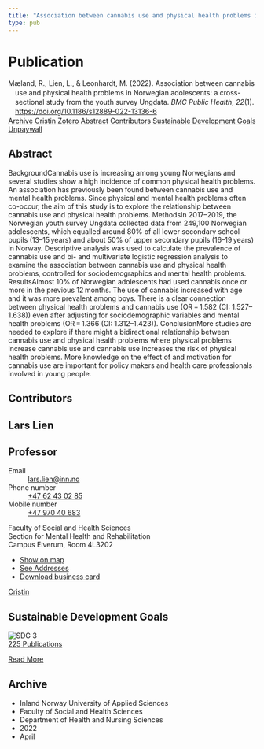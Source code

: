 ```yaml
---
title: "Association between cannabis use and physical health problems in Norwegian adolescents: a cross-sectional study from the youth survey Ungdata"
type: pub
---
```

<h1>Publication</h1>
<article id="csl-bib-container-VFNHGPNX" class="csl-bib-container">
  <div class="csl-bib-body" style="line-height: 1.35; padding-left: 1em; text-indent:-1em;">
  <div class="csl-entry">M&#xE6;land, R., Lien, L., &amp; Leonhardt, M. (2022). Association between cannabis use and physical health problems in Norwegian adolescents: a cross-sectional study from the youth survey Ungdata. <i>BMC Public Health</i>, <i>22</i>(1). <a href="https://doi.org/10.1186/s12889-022-13136-6">https://doi.org/10.1186/s12889-022-13136-6</a></div>
</div>
  <div class="csl-bib-buttons">
    <a href="#taxonomy-article-VFNHGPNX" class="csl-bib-button">Archive</a>
    <a href="https://app.cristin.no/results/show.jsf?id=2015573" alt="Cristin URL" class="csl-bib-button">Cristin</a>
    <a href="http://zotero.org/groups/5022929/items/VFNHGPNX" alt="Zotero URL" class="csl-bib-button">Zotero</a>
    <a href="#abstract-article-VFNHGPNX" class="csl-bib-button">Abstract</a>
    <a href="#contributors-article-VFNHGPNX" class="csl-bib-button">Contributors</a>
    <a href="#sdg-article-VFNHGPNX" class="csl-bib-button">Sustainable Development Goals</a>
    <a href="https://bmcpublichealth.biomedcentral.com/track/pdf/10.1186/s12889-022-13136-6" class="csl-bib-button">Unpaywall</a>
  </div>
  <div id="csl-bib-meta-container-VFNHGPNX"></div>
</article>
<div id="csl-bib-meta-VFNHGPNX" class="csl-bib-meta">
  <article id="abstract-article-VFNHGPNX" class="abstract-article">
    <h1>Abstract</h1>
    BackgroundCannabis use is increasing among young Norwegians and several studies show a high incidence of common physical health problems. An association has previously been found between cannabis use and mental health problems. Since physical and mental health problems often co-occur, the aim of this study is to explore the relationship between cannabis use and physical health problems. MethodsIn 2017–2019, the Norwegian youth survey Ungdata collected data from 249,100 Norwegian adolescents, which equalled around 80% of all lower secondary school pupils (13–15 years) and about 50% of upper secondary pupils (16–19 years) in Norway. Descriptive analysis was used to calculate the prevalence of cannabis use and bi- and multivariate logistic regression analysis to examine the association between cannabis use and physical health problems, controlled for sociodemographics and mental health problems. ResultsAlmost 10% of Norwegian adolescents had used cannabis once or more in the previous 12 months. The use of cannabis increased with age and it was more prevalent among boys. There is a clear connection between physical health problems and cannabis use (OR = 1.582 (CI: 1.527–1.638)) even after adjusting for sociodemographic variables and mental health problems (OR = 1.366 (CI: 1.312–1.423)). ConclusionMore studies are needed to explore if there might a bidirectional relationship between cannabis use and physical health problems where physical problems increase cannabis use and cannabis use increases the risk of physical health problems. More knowledge on the effect of and motivation for cannabis use are important for policy makers and health care professionals involved in young people.
  </article>
  <article id="contributors-article-VFNHGPNX" class="contributors-article">
    <h1>Contributors</h1>
    <div class="personas">
<div class="vrtx-hinn-person-card">
<div class="photo">
<i class="lar la-user-circle missing-person"></i>
</div>
<div class="info">
<hgroup><h1>Lars Lien</h1>
<h2>Professor</h2>
</hgroup><dl>
<dt>Email</dt>
<dd>
<a href="mailto:lars.lien@inn.no">lars.lien@inn.no</a>
</dd>
<dt>Phone number</dt>
<dd><a href="tel:+4762430285">
+47 62 43 02 85
</a></dd>
<dt>Mobile number</dt>
<dd><a href="tel:+4797040683">
+47 970 40 683
</a></dd>
</dl>
<p>
Faculty of Social and Health Sciences<br>
Section for Mental Health and Rehabilitation<br>
Campus Elverum,
Room 4L3202
</p>
<ul class="vrtx-hinn-links">
<li><a href="https://www.google.com/maps?q=60.88177,11.53669">Show on map</a></li>
<li><a href="https://www.inn.no/english/find-an-employee/lars-lien.html#vrtx-hinn-addresses">See Addresses</a></li>
<li><a href="https://www.inn.no/english/find-an-employee/lars-lien.html?vrtx=vcf">Download business card</a></li>
</ul>
</div>
</div>
<a href="https://app.cristin.no/persons/show.jsf?id=14287" alt="Cristin URL" class="personas-cristin">Cristin</a>
</div>
  </article>
  <article id="sdg-article-VFNHGPNX" class="sdg-article">
    <h1>Sustainable Development Goals</h1>
    <div class="sdg-container"><div id="sdg3" class="sdg">
<img src="{{< params subfolder >}}images/sdg/sdg03_en.png" class="image" alt="SDG 3">
<div class="sdg-overlay">
<a href="{{< params subfolder >}}en/archive/?sdg=3#archive" class="sdg-publication-count"><span>225</span> Publications</a>
<p><a href="https://sdgs.un.org/goals/goal3" class="sdg-read-more">Read More</a></p>
</div>
</div></div>
  </article>
  <article id="taxonomy-article-VFNHGPNX" class="taxonomy-article">
    <h1>Archive</h1>
    <ul>
      <li>Inland Norway University of Applied Sciences</li>
      <li>Faculty of Social and Health Sciences</li>
      <li>Department of Health and Nursing Sciences</li>
      <li>2022</li>
      <li>April</li>
    </ul>
  </article>
</div>
